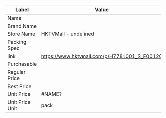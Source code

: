 | Label           | Value                                        |
| --------------- | -------------------------------------------- |
| Name            |                                              |
| Brand Name      |                                              |
| Store Name      | HKTVMall - undefined                         |
| Packing Spec    |                                              |
| link            | https://www.hktvmall.com/p/H7781001_S_F00120 |
| Purchasable     |                                              |
| Regular Price   |                                              |
| Best Price      |                                              |
| Unit Price      | #NAME?                                       |
| Unit Price Unit | pack                                         |

